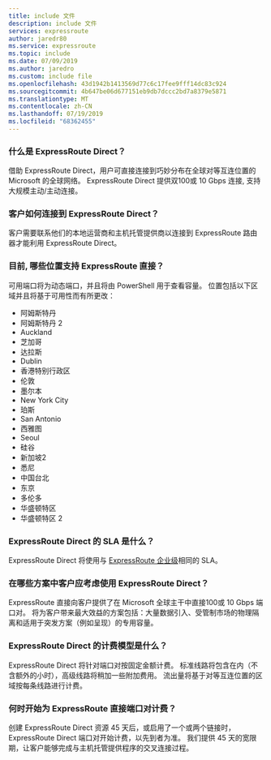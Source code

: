 ```yaml
---
title: include 文件
description: include 文件
services: expressroute
author: jaredr80
ms.service: expressroute
ms.topic: include
ms.date: 07/09/2019
ms.author: jaredro
ms.custom: include file
ms.openlocfilehash: 43d1942b1413569d77c6c17fee9fff14dc83c924
ms.sourcegitcommit: 4b647be06d677151eb9db7dccc2bd7a8379e5871
ms.translationtype: MT
ms.contentlocale: zh-CN
ms.lasthandoff: 07/19/2019
ms.locfileid: "68362455"
---
```

### <a name="what-is-expressroute-direct"></a>什么是 ExpressRoute Direct？

借助 ExpressRoute Direct，用户可直接连接到巧妙分布在全球对等互连位置的 Microsoft 的全球网络。 ExpressRoute Direct 提供双100或 10 Gbps 连接, 支持大规模主动/主动连接。 

### <a name="how-do-customers-connect-to-expressroute-direct"></a>客户如何连接到 ExpressRoute Direct？ 

客户需要联系他们的本地运营商和主机托管提供商以连接到 ExpressRoute 路由器才能利用 ExpressRoute Direct。

### <a name="what-locations-currently-support-expressroute-direct"></a>目前, 哪些位置支持 ExpressRoute 直接？ 

可用端口将为动态端口，并且将由 PowerShell 用于查看容量。 位置包括以下区域并且将基于可用性而有所更改：

* 阿姆斯特丹
* 阿姆斯特丹 2
* Auckland 
* 芝加哥
* 达拉斯
* Dublin
* 香港特别行政区
* 伦敦
* 墨尔本
* New York City
* 珀斯
* San Antonio
* 西雅图
* Seoul
* 硅谷
* 新加坡2 
* 悉尼
* 中国台北
* 东京
* 多伦多
* 华盛顿特区
* 华盛顿特区 2

### <a name="what-is-the-sla-for-expressroute-direct"></a>ExpressRoute Direct 的 SLA 是什么？

ExpressRoute Direct 将使用与 [ExpressRoute 企业级](https://azure.microsoft.com/support/legal/sla/expressroute/v1_3/)相同的 SLA。 

### <a name="what-scenarios-should-customers-consider-with-expressroute-direct"></a>在哪些方案中客户应考虑使用 ExpressRoute Direct？  

ExpressRoute 直接向客户提供了在 Microsoft 全球主干中直接100或 10 Gbps 端口对。 将为客户带来最大效益的方案包括：大量数据引入、受管制市场的物理隔离和适用于突发方案（例如呈现）的专用容量。 

### <a name="what-is-the-billing-model-for-expressroute-direct"></a>ExpressRoute Direct 的计费模型是什么？ 

ExpressRoute Direct 将针对端口对按固定金额计费。 标准线路将包含在内（不含额外的小时），高级线路将稍加一些附加费用。 流出量将基于对等互连位置的区域按每条线路进行计费。

### <a name="when-does-billing-start-for-the-expressroute-direct-port-pairs"></a>何时开始为 ExpressRoute 直接端口对计费？

创建 ExpressRoute Direct 资源 45 天后，或启用了一个或两个链接时，ExpressRoute Direct 端口对开始计费，以先到者为准。 我们提供 45 天的宽限期，让客户能够完成与主机托管提供程序的交叉连接过程。
